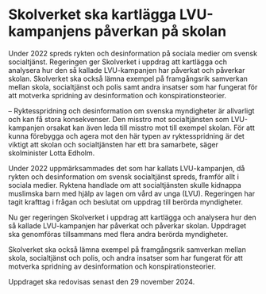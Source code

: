 # Skolverket ska kartlägga LVU-kampanjens påverkan på skolan

Under 2022 spreds rykten och desinformation på sociala medier om svensk socialtjänst. Regeringen ger Skolverket i uppdrag att kartlägga och analysera hur den så kallade LVU-kampanjen har påverkat och påverkar skolan. Skolverket ska också lämna exempel på framgångsrik samverkan mellan skola, socialtjänst och polis samt andra insatser som har fungerat för att motverka spridning av desinformation och konspirationsteorier.

– Ryktesspridning och desinformation om svenska myndigheter är allvarligt och kan få stora konsekvenser. Den misstro mot socialtjänsten som LVU-kampanjen orsakat kan även leda till misstro mot till exempel skolan. För att kunna förebygga och agera mot den här typen av ryktesspridning är det viktigt att skolan och socialtjänsten har ett bra samarbete, säger skolminister Lotta Edholm.

Under 2022 uppmärksammades det som har kallats LVU-kampanjen, då rykten och desinformation om svensk socialtjänst spreds, framför allt i sociala medier. Ryktena handlade om att socialtjänsten skulle kidnappa muslimska barn med hjälp av lagen om vård av unga (LVU). Regeringen har tagit krafttag i frågan och beslutat om uppdrag till berörda myndigheter.

Nu ger regeringen Skolverket i uppdrag att kartlägga och analysera hur den så kallade LVU-kampanjen har påverkat och påverkar skolan. Uppdraget ska genomföras tillsammans med flera andra berörda myndigheter.

Skolverket ska också lämna exempel på framgångsrik samverkan mellan skola, socialtjänst och polis, och andra insatser som har fungerat för att motverka spridning av desinformation och konspirationsteorier.

Uppdraget ska redovisas senast den 29 november 2024.
